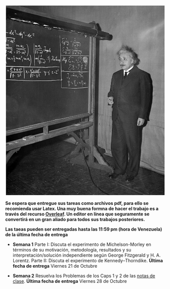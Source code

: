 <p align="center">
  <img src="PICS/Einstein_1.png" width="500" title="hover text">
 
</p>


**Se espera que entregue sus tareas como archivos pdf, para ello se recomienda usar Latex. Una muy buena formna de hacer el trabajo es a través del recurso [Overleaf](https://www.overleaf.com/login). Un editor en línea que seguramente se convertirá en un gran aliado para todos sus trabajos posteriores.** 

**Las taeas pueden ser entregadas hasta las 11:59 pm (hora de Venezuela) de la última fecha de entrega**

  * **Semana 1** Parte I: Discuta el experimento de Michelson-Morley en términos de su motivación, metodología, resultados y su interpretación/solución independiente según George Fitzgerald y H. A. Lorentz.
  Parte II: Discuta el experimento de Kennedy–Thorndike. **Última fecha de entrega** Viernes 21 de Octubre 
  
  * **Semana 2** Resuelva los Problemas de los Caps 1 y 2 de las [notas de clase](lectures/Relativity_I.pdf). **Última fecha de entrega** Viernes 28 de Octubre
